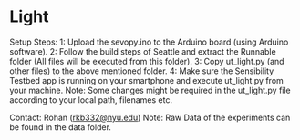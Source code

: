 # Light

Setup Steps:
1: Upload the sevopy.ino to the Arduino board (using Arduino software).
2: Follow the build steps of Seattle and extract the Runnable folder (All files will be executed from this folder).
3: Copy ut_light.py (and other files) to the above mentioned folder.
4: Make sure the Sensibility Testbed app is running on your smartphone and execute ut_light.py from your machine.
Note: Some changes might be required in the ut_light.py file according to your local path, filenames etc.


Contact: Rohan (rkb332@nyu.edu)
Note: Raw Data of the experiments can be found in the data folder.
